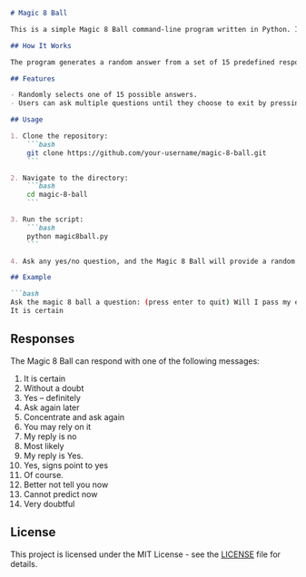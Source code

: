 

```md
# Magic 8 Ball

This is a simple Magic 8 Ball command-line program written in Python. It allows users to ask a yes/no question and get a random response, just like a traditional Magic 8 Ball toy.

## How It Works

The program generates a random answer from a set of 15 predefined responses when the user asks a question. If the user presses enter without typing a question, the program exits.

## Features

- Randomly selects one of 15 possible answers.
- Users can ask multiple questions until they choose to exit by pressing enter without typing a question.

## Usage

1. Clone the repository:
    ```bash
    git clone https://github.com/your-username/magic-8-ball.git
    ```

2. Navigate to the directory:
    ```bash
    cd magic-8-ball
    ```

3. Run the script:
    ```bash
    python magic8ball.py
    ```

4. Ask any yes/no question, and the Magic 8 Ball will provide a random response.

## Example

```bash
Ask the magic 8 ball a question: (press enter to quit) Will I pass my exam?
It is certain
```

## Responses

The Magic 8 Ball can respond with one of the following messages:

1. It is certain
2. Without a doubt
3. Yes – definitely
4. Ask again later
5. Concentrate and ask again
6. You may rely on it
7. My reply is no
8. Most likely
9. My reply is Yes.
10. Yes, signs point to yes
11. Of course.
12. Better not tell you now
13. Cannot predict now
14. Very doubtful

## License

This project is licensed under the MIT License - see the [LICENSE](LICENSE) file for details.
```
